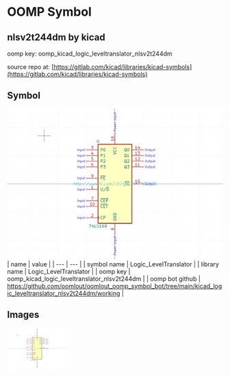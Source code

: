 # OOMP Symbol  
## nlsv2t244dm  by kicad  
  
oomp key: oomp_kicad_logic_leveltranslator_nlsv2t244dm  
  
source repo at: [https://gitlab.com/kicad/libraries/kicad-symbols](https://gitlab.com/kicad/libraries/kicad-symbols)  
## Symbol  
  
[![working.png](working_600.png)](working.png)  
| name | value | 
| --- | --- | 
| symbol name | Logic_LevelTranslator | 
| library name | Logic_LevelTranslator | 
| oomp key | oomp_kicad_logic_leveltranslator_nlsv2t244dm | 
| oomp bot github | https://github.com/oomlout/oomlout_oomp_symbol_bot/tree/main/kicad_logic_leveltranslator_nlsv2t244dm/working | 
## Images  
  
[![working.png](working_140.png)](working.png)  
